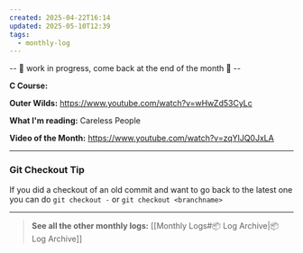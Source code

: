 ```yaml
---
created: 2025-04-22T16:14
updated: 2025-05-10T12:39
tags:
  - monthly-log
---
```

-- 🚧 work in progress, come back at the end of the month 🚧 --

**C Course:** 

**Outer Wilds:** https://www.youtube.com/watch?v=wHwZd53CyLc

**What I'm reading:** Careless People

**Video of the Month:** https://www.youtube.com/watch?v=zqYlJQ0JxLA


---
### Git Checkout Tip

If you did a checkout of an old commit and want to go back to the latest one you can do `git checkout -` or `git checkout <branchname>`

---

>**See all the other monthly logs:** [[Monthly Logs#📦 Log Archive|📦 Log Archive]]
